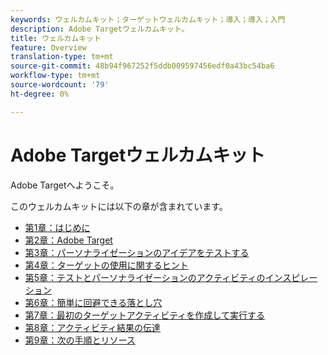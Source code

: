 ```yaml
---
keywords: ウェルカムキット；ターゲットウェルカムキット；導入；導入；入門
description: Adobe Targetウェルカムキット。
title: ウェルカムキット
feature: Overview
translation-type: tm+mt
source-git-commit: 48b94f967252f5ddb009597456edf0a43bc54ba6
workflow-type: tm+mt
source-wordcount: '79'
ht-degree: 0%

---
```



# Adobe Targetウェルカムキット

Adobe Targetへようこそ。

このウェルカムキットには以下の章が含まれています。

* [第1章：はじめに](/help/c-intro/target-welcome-kit-1.md)
* [第2章：Adobe Target](/help/c-intro/target-welcome-kit-2.md)
* [第3章：パーソナライゼーションのアイデアをテストする](/help/c-intro/target-welcome-kit-3.md)
* [第4章：ターゲットの使用に関するヒント](/help/c-intro/target-welcome-kit-4.md)
* [第5章：テストとパーソナライゼーションのアクティビティのインスピレーション](/help/c-intro/target-welcome-kit-5.md)
* [第6章：簡単に回避できる落とし穴](/help/c-intro/target-welcome-kit-6.md)
* [第7章：最初のターゲットアクティビティを作成して実行する](/help/c-intro/target-welcome-kit-7.md)
* [第8章：アクティビティ結果の伝達](/help/c-intro/target-welcome-kit-8.md)
* [第9章：次の手順とリソース](/help/c-intro/target-welcome-kit-9.md)
